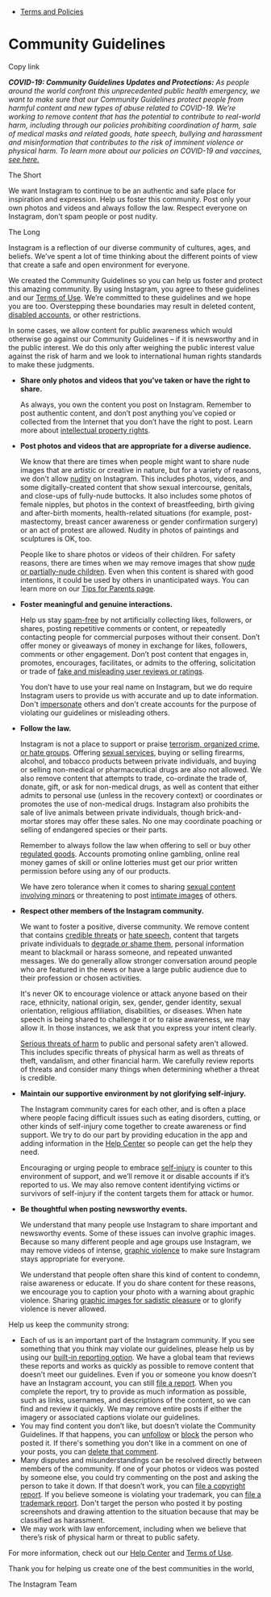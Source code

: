 *   [Terms and Policies](https://help.instagram.com/1417489251945243/?helpref=breadcrumb)

Community Guidelines
====================

Copy link

_**COVID-19: Community Guidelines Updates and Protections:** As people around the world confront this unprecedented public health emergency, we want to make sure that our Community Guidelines protect people from harmful content and new types of abuse related to COVID-19. We’re working to remove content that has the potential to contribute to real-world harm, including through our policies prohibiting coordination of harm, sale of medical masks and related goods, hate speech, bullying and harassment and misinformation that contributes to the risk of imminent violence or physical harm. To learn more about our policies on COVID-19 and vaccines, [see here.](https://help.instagram.com/697825587576762?helpref=faq_content)_

The Short

We want Instagram to continue to be an authentic and safe place for inspiration and expression. Help us foster this community. Post only your own photos and videos and always follow the law. Respect everyone on Instagram, don’t spam people or post nudity.

The Long

Instagram is a reflection of our diverse community of cultures, ages, and beliefs. We’ve spent a lot of time thinking about the different points of view that create a safe and open environment for everyone.

We created the Community Guidelines so you can help us foster and protect this amazing community. By using Instagram, you agree to these guidelines and our [Terms of Use](https://www.instagram.com/legal/terms). We’re committed to these guidelines and we hope you are too. Overstepping these boundaries may result in deleted content, [disabled accounts](https://help.instagram.com/366993040048856?helpref=faq_content), or other restrictions.

In some cases, we allow content for public awareness which would otherwise go against our Community Guidelines – if it is newsworthy and in the public interest. We do this only after weighing the public interest value against the risk of harm and we look to international human rights standards to make these judgments.

*   **Share only photos and videos that you’ve taken or have the right to share.**
    
    As always, you own the content you post on Instagram. Remember to post authentic content, and don’t post anything you’ve copied or collected from the Internet that you don’t have the right to post. Learn more about [intellectual property rights](https://help.instagram.com/126382350847838?helpref=faq_content).
    
*   **Post photos and videos that are appropriate for a diverse audience.**
    
    We know that there are times when people might want to share nude images that are artistic or creative in nature, but for a variety of reasons, we don’t allow [nudity](https://l.instagram.com/?u=https%3A%2F%2Fwww.facebook.com%2Fcommunitystandards%2Fadult_nudity_sexual_activity&e=AT34cGTa9h0E4tBYNtBgP1H8bvQAr8kBP-xknEpjP_6tC1DJo9EKXVHLMV2TbIVdyKEX8CJ6NK52FfLB9sWtvYYlouJe4xwhoxPjC3ngl4KLN2QVR3WCc1ov64LnIL6wwfk7KFtAVR50qtAqTNp6wRkEjexwjh5e1P5Ukw) on Instagram. This includes photos, videos, and some digitally-created content that show sexual intercourse, genitals, and close-ups of fully-nude buttocks. It also includes some photos of female nipples, but photos in the context of breastfeeding, birth giving and after-birth moments, health-related situations (for example, post-mastectomy, breast cancer awareness or gender confirmation surgery) or an act of protest are allowed. Nudity in photos of paintings and sculptures is OK, too.
    
    People like to share photos or videos of their children. For safety reasons, there are times when we may remove images that show [nude or partially-nude children](https://l.instagram.com/?u=https%3A%2F%2Fwww.facebook.com%2Fcommunitystandards%2Fchild_nudity_sexual_exploitation&e=AT34cGTa9h0E4tBYNtBgP1H8bvQAr8kBP-xknEpjP_6tC1DJo9EKXVHLMV2TbIVdyKEX8CJ6NK52FfLB9sWtvYYlouJe4xwhoxPjC3ngl4KLN2QVR3WCc1ov64LnIL6wwfk7KFtAVR50qtAqTNp6wRkEjexwjh5e1P5Ukw). Even when this content is shared with good intentions, it could be used by others in unanticipated ways. You can learn more on our [Tips for Parents page](https://help.instagram.com/154475974694511/?helpref=faq_content).
    
*   **Foster meaningful and genuine interactions.**
    
    Help us stay [spam-free](https://l.instagram.com/?u=https%3A%2F%2Fwww.facebook.com%2Fcommunitystandards%2Fspam&e=AT34cGTa9h0E4tBYNtBgP1H8bvQAr8kBP-xknEpjP_6tC1DJo9EKXVHLMV2TbIVdyKEX8CJ6NK52FfLB9sWtvYYlouJe4xwhoxPjC3ngl4KLN2QVR3WCc1ov64LnIL6wwfk7KFtAVR50qtAqTNp6wRkEjexwjh5e1P5Ukw) by not artificially collecting likes, followers, or shares, posting repetitive comments or content, or repeatedly contacting people for commercial purposes without their consent. Don’t offer money or giveaways of money in exchange for likes, followers, comments or other engagement. Don’t post content that engages in, promotes, encourages, facilitates, or admits to the offering, solicitation or trade of [fake and misleading user reviews or ratings](https://l.instagram.com/?u=https%3A%2F%2Fwww.facebook.com%2Fcommunitystandards%2Ffraud_deception&e=AT34cGTa9h0E4tBYNtBgP1H8bvQAr8kBP-xknEpjP_6tC1DJo9EKXVHLMV2TbIVdyKEX8CJ6NK52FfLB9sWtvYYlouJe4xwhoxPjC3ngl4KLN2QVR3WCc1ov64LnIL6wwfk7KFtAVR50qtAqTNp6wRkEjexwjh5e1P5Ukw).
    
    You don’t have to use your real name on Instagram, but we do require Instagram users to provide us with accurate and up to date information. Don't [impersonate](https://l.instagram.com/?u=https%3A%2F%2Fwww.facebook.com%2Fcommunitystandards%2Fmisrepresentation&e=AT34cGTa9h0E4tBYNtBgP1H8bvQAr8kBP-xknEpjP_6tC1DJo9EKXVHLMV2TbIVdyKEX8CJ6NK52FfLB9sWtvYYlouJe4xwhoxPjC3ngl4KLN2QVR3WCc1ov64LnIL6wwfk7KFtAVR50qtAqTNp6wRkEjexwjh5e1P5Ukw) others and don't create accounts for the purpose of violating our guidelines or misleading others.
    
*   **Follow the law.**
    
    Instagram is not a place to support or praise [terrorism, organized crime, or hate groups](https://l.instagram.com/?u=https%3A%2F%2Fwww.facebook.com%2Fcommunitystandards%2Fdangerous_individuals_organizations&e=AT34cGTa9h0E4tBYNtBgP1H8bvQAr8kBP-xknEpjP_6tC1DJo9EKXVHLMV2TbIVdyKEX8CJ6NK52FfLB9sWtvYYlouJe4xwhoxPjC3ngl4KLN2QVR3WCc1ov64LnIL6wwfk7KFtAVR50qtAqTNp6wRkEjexwjh5e1P5Ukw). Offering [sexual services](https://l.instagram.com/?u=https%3A%2F%2Fwww.facebook.com%2Fcommunitystandards%2Fsexual_solicitation&e=AT34cGTa9h0E4tBYNtBgP1H8bvQAr8kBP-xknEpjP_6tC1DJo9EKXVHLMV2TbIVdyKEX8CJ6NK52FfLB9sWtvYYlouJe4xwhoxPjC3ngl4KLN2QVR3WCc1ov64LnIL6wwfk7KFtAVR50qtAqTNp6wRkEjexwjh5e1P5Ukw), buying or selling firearms, alcohol, and tobacco products between private individuals, and buying or selling non-medical or pharmaceutical drugs are also not allowed. We also remove content that attempts to trade, co-ordinate the trade of, donate, gift, or ask for non-medical drugs, as well as content that either admits to personal use (unless in the recovery context) or coordinates or promotes the use of non-medical drugs. Instagram also prohibits the sale of live animals between private individuals, though brick-and-mortar stores may offer these sales. No one may coordinate poaching or selling of endangered species or their parts.
    
    Remember to always follow the law when offering to sell or buy other [regulated goods](https://l.instagram.com/?u=https%3A%2F%2Fwww.facebook.com%2Fcommunitystandards%2Fregulated_goods&e=AT34cGTa9h0E4tBYNtBgP1H8bvQAr8kBP-xknEpjP_6tC1DJo9EKXVHLMV2TbIVdyKEX8CJ6NK52FfLB9sWtvYYlouJe4xwhoxPjC3ngl4KLN2QVR3WCc1ov64LnIL6wwfk7KFtAVR50qtAqTNp6wRkEjexwjh5e1P5Ukw). Accounts promoting online gambling, online real money games of skill or online lotteries must get our prior written permission before using any of our products.
    
    We have zero tolerance when it comes to sharing [sexual content involving minors](https://l.instagram.com/?u=https%3A%2F%2Fwww.facebook.com%2Fcommunitystandards%2Fchild_nudity_sexual_exploitation&e=AT34cGTa9h0E4tBYNtBgP1H8bvQAr8kBP-xknEpjP_6tC1DJo9EKXVHLMV2TbIVdyKEX8CJ6NK52FfLB9sWtvYYlouJe4xwhoxPjC3ngl4KLN2QVR3WCc1ov64LnIL6wwfk7KFtAVR50qtAqTNp6wRkEjexwjh5e1P5Ukw) or threatening to post [intimate images](https://l.instagram.com/?u=https%3A%2F%2Fwww.facebook.com%2Fcommunitystandards%2Fsexual_exploitation_adults&e=AT34cGTa9h0E4tBYNtBgP1H8bvQAr8kBP-xknEpjP_6tC1DJo9EKXVHLMV2TbIVdyKEX8CJ6NK52FfLB9sWtvYYlouJe4xwhoxPjC3ngl4KLN2QVR3WCc1ov64LnIL6wwfk7KFtAVR50qtAqTNp6wRkEjexwjh5e1P5Ukw) of others.
    
*   **Respect other members of the Instagram community.**
    
    We want to foster a positive, diverse community. We remove content that contains [credible threats](https://l.instagram.com/?u=https%3A%2F%2Fwww.facebook.com%2Fcommunitystandards%2Fcredible_violence&e=AT34cGTa9h0E4tBYNtBgP1H8bvQAr8kBP-xknEpjP_6tC1DJo9EKXVHLMV2TbIVdyKEX8CJ6NK52FfLB9sWtvYYlouJe4xwhoxPjC3ngl4KLN2QVR3WCc1ov64LnIL6wwfk7KFtAVR50qtAqTNp6wRkEjexwjh5e1P5Ukw) or [hate speech](https://l.instagram.com/?u=https%3A%2F%2Fwww.facebook.com%2Fcommunitystandards%2Fhate_speech&e=AT34cGTa9h0E4tBYNtBgP1H8bvQAr8kBP-xknEpjP_6tC1DJo9EKXVHLMV2TbIVdyKEX8CJ6NK52FfLB9sWtvYYlouJe4xwhoxPjC3ngl4KLN2QVR3WCc1ov64LnIL6wwfk7KFtAVR50qtAqTNp6wRkEjexwjh5e1P5Ukw), content that targets private individuals to [degrade or shame them](https://l.instagram.com/?u=https%3A%2F%2Fwww.facebook.com%2Fcommunitystandards%2Fbullying&e=AT34cGTa9h0E4tBYNtBgP1H8bvQAr8kBP-xknEpjP_6tC1DJo9EKXVHLMV2TbIVdyKEX8CJ6NK52FfLB9sWtvYYlouJe4xwhoxPjC3ngl4KLN2QVR3WCc1ov64LnIL6wwfk7KFtAVR50qtAqTNp6wRkEjexwjh5e1P5Ukw), personal information meant to blackmail or harass someone, and repeated unwanted messages. We do generally allow stronger conversation around people who are featured in the news or have a large public audience due to their profession or chosen activities.
    
    It's never OK to encourage violence or attack anyone based on their race, ethnicity, national origin, sex, gender, gender identity, sexual orientation, religious affiliation, disabilities, or diseases. When hate speech is being shared to challenge it or to raise awareness, we may allow it. In those instances, we ask that you express your intent clearly.
    
    [Serious threats of harm](https://l.instagram.com/?u=https%3A%2F%2Fwww.facebook.com%2Fcommunitystandards%2Fcredible_violence&e=AT34cGTa9h0E4tBYNtBgP1H8bvQAr8kBP-xknEpjP_6tC1DJo9EKXVHLMV2TbIVdyKEX8CJ6NK52FfLB9sWtvYYlouJe4xwhoxPjC3ngl4KLN2QVR3WCc1ov64LnIL6wwfk7KFtAVR50qtAqTNp6wRkEjexwjh5e1P5Ukw) to public and personal safety aren't allowed. This includes specific threats of physical harm as well as threats of theft, vandalism, and other financial harm. We carefully review reports of threats and consider many things when determining whether a threat is credible.
    
*   **Maintain our supportive environment by not glorifying self-injury.**
    
    The Instagram community cares for each other, and is often a place where people facing difficult issues such as eating disorders, cutting, or other kinds of self-injury come together to create awareness or find support. We try to do our part by providing education in the app and adding information in the [Help Center](https://help.instagram.com/) so people can get the help they need.
    
    Encouraging or urging people to embrace [self-injury](https://l.instagram.com/?u=https%3A%2F%2Fwww.facebook.com%2Fcommunitystandards%2Fsuicide_self_injury_violence&e=AT34cGTa9h0E4tBYNtBgP1H8bvQAr8kBP-xknEpjP_6tC1DJo9EKXVHLMV2TbIVdyKEX8CJ6NK52FfLB9sWtvYYlouJe4xwhoxPjC3ngl4KLN2QVR3WCc1ov64LnIL6wwfk7KFtAVR50qtAqTNp6wRkEjexwjh5e1P5Ukw) is counter to this environment of support, and we’ll remove it or disable accounts if it’s reported to us. We may also remove content identifying victims or survivors of self-injury if the content targets them for attack or humor.
    
*   **Be thoughtful when posting newsworthy events.**
    
    We understand that many people use Instagram to share important and newsworthy events. Some of these issues can involve graphic images. Because so many different people and age groups use Instagram, we may remove videos of intense, [graphic violence](https://l.instagram.com/?u=https%3A%2F%2Fwww.facebook.com%2Fcommunitystandards%2Fgraphic_violence&e=AT34cGTa9h0E4tBYNtBgP1H8bvQAr8kBP-xknEpjP_6tC1DJo9EKXVHLMV2TbIVdyKEX8CJ6NK52FfLB9sWtvYYlouJe4xwhoxPjC3ngl4KLN2QVR3WCc1ov64LnIL6wwfk7KFtAVR50qtAqTNp6wRkEjexwjh5e1P5Ukw) to make sure Instagram stays appropriate for everyone.
    
    We understand that people often share this kind of content to condemn, raise awareness or educate. If you do share content for these reasons, we encourage you to caption your photo with a warning about graphic violence. Sharing [graphic images for sadistic pleasure](https://l.instagram.com/?u=https%3A%2F%2Fwww.facebook.com%2Fcommunitystandards%2Fcruel_insensitive&e=AT34cGTa9h0E4tBYNtBgP1H8bvQAr8kBP-xknEpjP_6tC1DJo9EKXVHLMV2TbIVdyKEX8CJ6NK52FfLB9sWtvYYlouJe4xwhoxPjC3ngl4KLN2QVR3WCc1ov64LnIL6wwfk7KFtAVR50qtAqTNp6wRkEjexwjh5e1P5Ukw) or to glorify violence is never allowed.
    

Help us keep the community strong:

*   Each of us is an important part of the Instagram community. If you see something that you think may violate our guidelines, please help us by using our [built-in reporting option](https://help.instagram.com/165828726894770?helpref=faq_content). We have a global team that reviews these reports and works as quickly as possible to remove content that doesn’t meet our guidelines. Even if you or someone you know doesn’t have an Instagram account, you can still [file a report](https://help.instagram.com/contact/383679321740945). When you complete the report, try to provide as much information as possible, such as links, usernames, and descriptions of the content, so we can find and review it quickly. We may remove entire posts if either the imagery or associated captions violate our guidelines.
*   You may find content you don’t like, but doesn’t violate the Community Guidelines. If that happens, you can [unfollow](https://help.instagram.com/286340048138725?helpref=faq_content) or [block](https://help.instagram.com/426700567389543/?helpref=faq_content) the person who posted it. If there's something you don't like in a comment on one of your posts, you can [delete that comment](https://help.instagram.com/289098941190483?helpref=faq_content).
*   Many disputes and misunderstandings can be resolved directly between members of the community. If one of your photos or videos was posted by someone else, you could try commenting on the post and asking the person to take it down. If that doesn’t work, you can [file a copyright report](https://help.instagram.com/126382350847838?helpref=faq_content). If you believe someone is violating your trademark, you can [file a trademark report](https://help.instagram.com/222826637847963?helpref=faq_content). Don't target the person who posted it by posting screenshots and drawing attention to the situation because that may be classified as harassment.
*   We may work with law enforcement, including when we believe that there’s risk of physical harm or threat to public safety.

For more information, check out our [Help Center](https://help.instagram.com/) and [Terms of Use](https://l.instagram.com/?u=http%3A%2F%2Finstagram.com%2Flegal%2Fterms%2F%23&e=AT34cGTa9h0E4tBYNtBgP1H8bvQAr8kBP-xknEpjP_6tC1DJo9EKXVHLMV2TbIVdyKEX8CJ6NK52FfLB9sWtvYYlouJe4xwhoxPjC3ngl4KLN2QVR3WCc1ov64LnIL6wwfk7KFtAVR50qtAqTNp6wRkEjexwjh5e1P5Ukw).

Thank you for helping us create one of the best communities in the world,

The Instagram Team